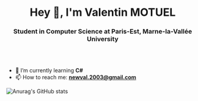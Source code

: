 
<h1 align="center">Hey 👋, I'm Valentin MOTUEL</h1>

<h3 align="center">Student in Computer Science at Paris-Est, Marne-la-Vallée University</h3>

<br>
  <br>

- 🌱 I’m currently learning **C#**
- 📫 How to reach me: **newval.2003@gmail.com**

<!--
![Top Langs](https://github-readme-stats.vercel.app/api/top-langs/?username=newvall&layout=compact&theme=vision-friendly-dark)
-->


![Anurag's GitHub stats](https://github-readme-stats.vercel.app/api?username=newvall&theme=dark&show_icons=true)

